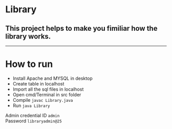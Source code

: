 # Library
## This project helps to make you fimiliar how the library works.
---
# How to run
* Install Apache and MYSQL in desktop
* Create table in localhost
* Import all the sql files in localhost
* Open cmd/Terminal in src folder
* Compile `javac Library.java`
* Run `java Library`

Admin credential
ID ```admin```  
Password ```libraryadmin@25```
